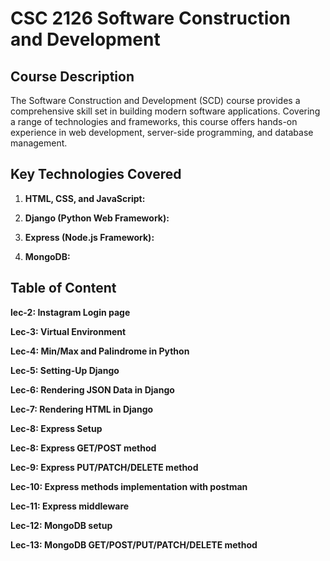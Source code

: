 # CSC 2126 Software Construction and Development

## Course Description

The Software Construction and Development (SCD) course provides a comprehensive skill set in building modern software applications. Covering a range of technologies and frameworks, this course offers hands-on experience in web development, server-side programming, and database management.

## Key Technologies Covered

1. **HTML, CSS, and JavaScript:**

2. **Django (Python Web Framework):**

3. **Express (Node.js Framework):**

4. **MongoDB:**

<h2>Table of Content</h2>

**lec-2: Instagram Login page**

**Lec-3: Virtual Environment**

**Lec-4: Min/Max and Palindrome in Python**

**Lec-5: Setting-Up Django**

**Lec-6: Rendering JSON Data in Django**

**Lec-7: Rendering HTML in Django**

**Lec-8: Express Setup**

**Lec-8: Express GET/POST method**

**Lec-9: Express PUT/PATCH/DELETE method**

**Lec-10: Express methods implementation with postman**

**Lec-11: Express middleware**

**Lec-12: MongoDB setup**

**Lec-13: MongoDB GET/POST/PUT/PATCH/DELETE method**
